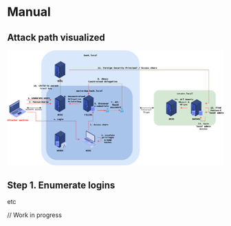 # Manual

## Attack path visualized

![](<../../../.gitbook/assets/image (24) (1) (1).png>)

## Step 1. Enumerate logins

etc



// Work in progress

